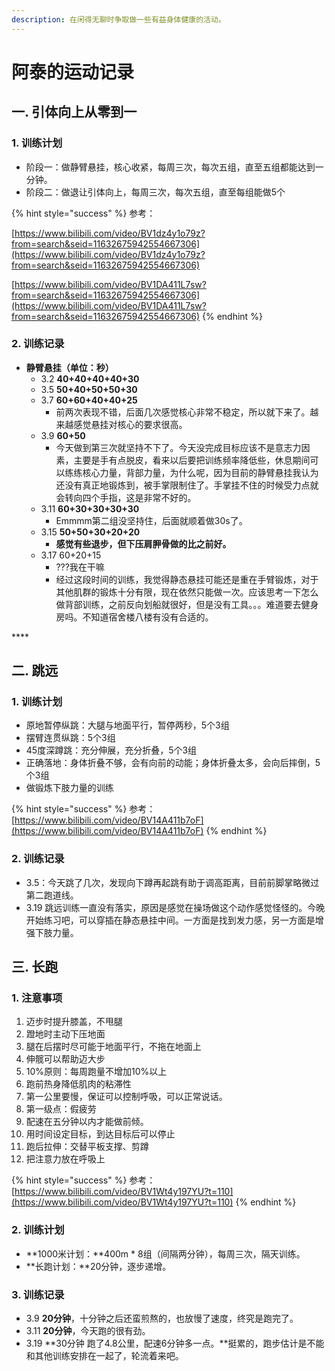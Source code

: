 ```yaml
---
description: 在闲得无聊时争取做一些有益身体健康的活动。
---
```


# 阿泰的运动记录

## 一. 引体向上从零到一

### 1. 训练计划

* 阶段一：做静臂悬挂，核心收紧，每周三次，每次五组，直至五组都能达到一分钟。
* 阶段二：做退让引体向上，每周三次，每次五组，直至每组能做5个

{% hint style="success" %}
参考：

[https://www.bilibili.com/video/BV1dz4y1o79z?from=search&seid=11632675942554667306](https://www.bilibili.com/video/BV1dz4y1o79z?from=search&seid=11632675942554667306)

[https://www.bilibili.com/video/BV1DA411L7sw?from=search&seid=11632675942554667306](https://www.bilibili.com/video/BV1DA411L7sw?from=search&seid=11632675942554667306)
{% endhint %}

### 2. 训练记录

* **静臂悬挂（单位：秒）**
  * 3.2  **40+40+40+40+30**
  * 3.5  **50+40+50+50+30**
  * 3.7  **60+60+40+40+25**
    * 前两次表现不错，后面几次感觉核心非常不稳定，所以就下来了。越来越感觉悬挂对核心的要求很高。
  * 3.9  **60+50**
    * 今天做到第三次就坚持不下了。今天没完成目标应该不是意志力因素，主要是手有点脱皮，看来以后要把训练频率降低些，休息期间可以练练核心力量，背部力量，为什么呢，因为目前的静臂悬挂我认为还没有真正地锻炼到，被手掌限制住了。手掌挂不住的时候受力点就会转向四个手指，这是非常不好的。
  * 3.11  **60+30+30+30+30**
    * Emmmm第二组没坚持住，后面就顺着做30s了。
  * 3.15 **50+50+30+20+20**
    * **感觉有些退步，但下压肩胛骨做的比之前好。**
  * 3.17 60+20+15
    * ???我在干嘛
    * 经过这段时间的训练，我觉得静态悬挂可能还是重在手臂锻炼，对于其他肌群的锻炼十分有限，现在依然只能做一次。应该思考一下怎么做背部训练，之前反向划船就很好，但是没有工具。。。难道要去健身房吗。不知道宿舍楼八楼有没有合适的。

\*\*\*\*

## 二. 跳远

### 1. 训练计划

* 原地暂停纵跳：大腿与地面平行，暂停两秒，5个3组 
* 摆臂连贯纵跳：5个3组 
* 45度深蹲跳：充分伸展，充分折叠，5个3组 
* 正确落地：身体折叠不够，会有向前的动能；身体折叠太多，会向后摔倒，5个3组 
* 做锻炼下肢力量的训练

{% hint style="success" %}
参考：[https://www.bilibili.com/video/BV14A411b7oF](https://www.bilibili.com/video/BV14A411b7oF)
{% endhint %}

### 2. 训练记录

* 3.5：今天跳了几次，发现向下蹲再起跳有助于调高距离，目前前脚掌略微过第二跑道线。
*  3.19 跳远训练一直没有落实，原因是感觉在操场做这个动作感觉怪怪的。今晚开始练习吧，可以穿插在静态悬挂中间。一方面是找到发力感，另一方面是增强下肢力量。

## 三. 长跑

### 1. 注意事项

1. 迈步时提升膝盖，不甩腿
2. 蹬地时主动下压地面
3. 腿在后摆时尽可能于地面平行，不拖在地面上
4. 伸髋可以帮助迈大步
5. 10%原则：每周跑量不增加10%以上
6. 跑前热身降低肌肉的粘滞性
7. 第一公里要慢，保证可以控制呼吸，可以正常说话。
8. 第一级点：假疲劳
9. 配速在五分钟以内才能做前倾。
10. 用时间设定目标，到达目标后可以停止
11. 跑后拉伸：交替平板支撑、剪蹲
12. 把注意力放在呼吸上

{% hint style="success" %}
参考：[https://www.bilibili.com/video/BV1Wt4y197YU?t=110](https://www.bilibili.com/video/BV1Wt4y197YU?t=110)
{% endhint %}

### **2. 训练计划**

* **1000米计划：**400m \* 8组（间隔两分钟），每周三次，隔天训练。
* **长跑计划：**20分钟，逐步递增。

### **3. 训练记录**

* 3.9 **20分钟**，十分钟之后还蛮煎熬的，也放慢了速度，终究是跑完了。
* 3.11 **20分钟**，今天跑的很有劲。
* 3.19 **30分钟 跑了4.8公里，配速6分钟多一点。**挺累的，跑步估计是不能和其他训练安排在一起了，轮流着来吧。

